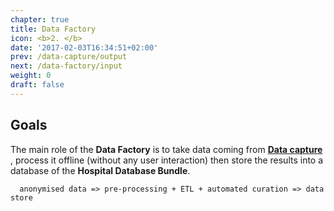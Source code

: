 ```yaml
---
chapter: true
title: Data Factory
icon: <b>2. </b>
date: '2017-02-03T16:34:51+02:00'
prev: /data-capture/output
next: /data-factory/input
weight: 0
draft: false
---
```


## Goals

The main role of the __Data Factory__ is to take data coming from [__Data capture__](../data-capture) , process it offline (without any user interaction) then store the results into a database of the __Hospital Database Bundle__.

```
  anonymised data => pre-processing + ETL + automated curation => data store
```
